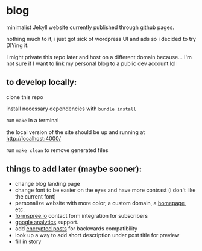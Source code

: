 # blog

minimalist Jekyll website currently published through github pages.

nothing much to it, i just got sick of wordpress UI and ads so i decided to try DIYing it.

I might private this repo later and host on a different domain because... I'm not sure if I want to link my personal blog to a public dev account lol

## to develop locally:

clone this repo

install necessary dependencies with `bundle install`

run `make` in a terminal

the local version of the site should be up and running at [http://localhost:4000/](http://localhost:4000/)

run `make clean` to remove generated files

## things to add later (maybe sooner):

* change blog landing page
* change font to be easier on the eyes and have more contrast (i don't like the
current font)
* personalize website with more color, a custom domain, a
[homepage](https://github.com/andrewbanchich/forty-jekyll-theme), etc.
* [formspree.io](https://formspree.io/) contact form integration for subscribers
* [google analytics](https://www.google.com/analytics/) support.
* add [encrypted posts](https://github.com/lilykonings/jekyll-password-protect)
for backwards compatibility
* look up a way to add short description under post title for preview
* fill in story
